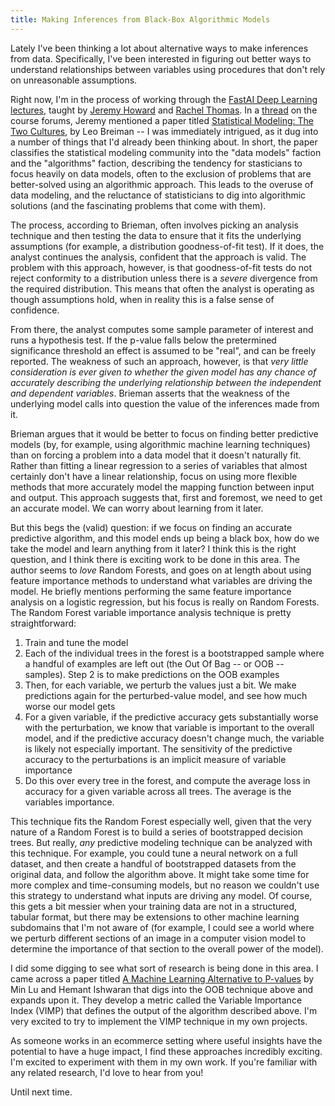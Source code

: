 ```yaml
---
title: Making Inferences from Black-Box Algorithmic Models
---
```


Lately I've been thinking a lot about alternative ways to make inferences from data. Specifically, I've been interested in figuring out better ways to understand relationships between variables using procedures that don't rely on unreasonable assumptions. 

Right now, I'm in the process of working through the [FastAI Deep Learning lectures](http://course.fast.ai/), taught by [Jeremy Howard](https://en.wikipedia.org/wiki/Jeremy_Howard_(entrepreneur)) and [Rachel Thomas](https://medium.com/@racheltho). In a [thread](http://forums.fast.ai/t/feeling-unfulfilled-pushing-98-accuracy-on-state-farm/225/8) on the course forums, Jeremy mentioned a paper titled [Statistical Modeling: The Two Cultures](http://projecteuclid.org/euclid.ss/1009213726), by Leo Breiman -- I was immediately intrigued, as 
it dug into a number of things that I'd already been thinking about. In short, the paper classifies the statistical modeling community into the "data models" faction and the "algorithms" faction, describing the tendency for stasticians to focus heavily on data models, often to the exclusion of problems that are better-solved using an algorithmic approach. This leads to the overuse of data modeling, and the reluctance of statisticians to dig into algorithmic solutions (and the fascinating problems that come with them).

The process, according to Brieman, often involves picking an analysis technique and then testing the data to ensure that it fits the underlying assumptions (for example, a distribution goodness-of-fit test). If it does, the analyst continues the analysis, confident that the approach is valid. The problem with this approach, however, is that goodness-of-fit tests do not reject conformity to a distribution unless there is a *severe* divergence from the required distribution. This means that often the analyst is operating as though assumptions hold, when in reality this is a false sense of confidence. 

From there, the analyst computes some sample parameter of interest and runs a hypothesis test. If the p-value falls below the pretermined significance threshold an effect is assumed to be "real", and can be freely reported. The weakness of such an approach, however, is that *very little consideration is ever given to whether the given model has any chance of accurately describing the underlying relationship between the independent and dependent variables*. Brieman asserts that the weakness of the underlying model calls into question the value of the inferences made from it.

Brieman argues that it would be better to focus on finding better predictive models (by, for example, using algorithmic machine learning techniques) than on forcing a problem into a data model that it doesn't naturally fit. Rather than fitting a linear regression to a series of variables that almost certainly don't have a linear relationship, focus on using more flexible methods that more accurately model the mapping function between input and output. This approach suggests that, first and foremost, we need to get an accurate model. We can worry about learning from it later.

But this begs the (valid) question: if we focus on finding an accurate predictive algorithm, and this model ends up being a black box, how do we take the model and learn anything from it later? I think this is the right question, and I think there is exciting work to be done in this area. The author seems to *love* Random Forests, and goes on at length about using feature importance methods to understand what variables are driving the model. He briefly mentions performing the same feature importance analysis on a logistic regression, but his focus is really on Random Forests. The Random Forest variable importance analysis technique is pretty straightforward:
1. Train and tune the model
2. Each of the individual trees in the forest is a bootstrapped sample where a handful of examples are left out (the Out Of Bag -- or OOB -- samples). Step 2 is to make predictions on the OOB examples
3. Then, for each variable, we perturb the values just a bit. We make predictions again for the perturbed-value model, and see how much worse our model gets
4. For a given variable, if the predictive accuracy gets substantially worse with the perturbation, we know that variable is important to the overall model, and if the predictive accuracy doesn't change much, the variable is likely not especially important. The sensitivity of the predictive accuracy to the perturbations is an implicit measure of variable importance
5. Do this over every tree in the forest, and compute the average loss in accuracy for a given variable across all trees. The average is the variables importance. 

This technique fits the Random Forest especially well, given that the very nature of a Random Forest is to build a series of bootstrapped decision trees. But really, *any* predictive modeling technique can be analyzed with this technique. For example, you could tune a neural network on a full dataset, and then create a handful of bootstrapped datasets from the original data, and follow the algorithm above. It might take some time for more complex and time-consuming models, but no reason we couldn't use this strategy to understand what inputs are driving any model. Of course, this gets a bit messier when your training data are not in a structured, tabular format, but there may be extensions to other machine learning subdomains that I'm not aware of (for example, I could see a world where we perturb different sections of an image in a computer vision model to determine the importance of that section to the overall power of the model). 

I did some digging to see what sort of research is being done in this area. I came across a paper titled [A Machine Learning Alternative to P-values](https://arxiv.org/abs/1701.04944) by Min Lu and Hemant Ishwaran that digs into the OOB technique above and expands upon it. They develop a metric called the Variable Importance Index (VIMP) that defines the output of the algorithm described above. I'm very excited to try to implement the VIMP technique in my own projects. 

As someone works in an ecommerce setting where useful insights have the potential to have a huge impact, I find these approaches incredibly exciting. I'm excited to experiment with them in my own work. If you're familiar with any related research, I'd love to hear from you!

Until next time. 